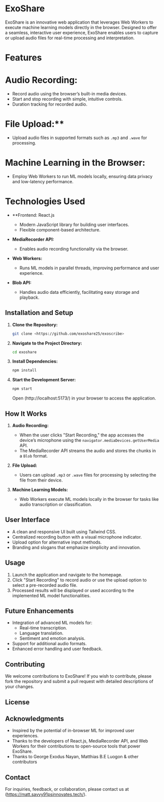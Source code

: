 # ExoShare

ExoShare is an innovative web application that leverages Web Workers to execute machine learning models directly in the browser. Designed to offer a seamless, interactive user experience, ExoShare enables users to capture or upload audio files for real-time processing and interpretation.

# Features

# Audio Recording:
  - Record audio using the browser’s built-in media devices.
  - Start and stop recording with simple, intuitive controls.
  - Duration tracking for recorded audio.

# File Upload:**
  - Upload audio files in supported formats such as `.mp3` and `.wave` for processing.

# Machine Learning in the Browser:
  - Employ Web Workers to run ML models locally, ensuring data privacy and low-latency performance.

# Technologies Used

- **Frontend: React.js
  - Modern JavaScript library for building user interfaces.
  - Flexible component-based architecture.

- **MediaRecorder API:**
  - Enables audio recording functionality via the browser.

- **Web Workers:**
  - Runs ML models in parallel threads, improving performance and user experience.

- **Blob API:**
  - Handles audio data efficiently, facilitating easy storage and playback.

## Installation and Setup

1. **Clone the Repository:**
   ```bash
   git clone <https://github.com/exoshare25/exoscribe>
   ```

2. **Navigate to the Project Directory:**
   ```bash
   cd exoshare
   ```

3. **Install Dependencies:**
   ```bash
   npm install
   ```

4. **Start the Development Server:**
   ```bash
   npm start
   ```
   Open (http://localhost:5173/) in your browser to access the application.

## How It Works

1. **Audio Recording:**
   - When the user clicks "Start Recording," the app accesses the device’s microphone using the `navigator.mediaDevices.getUserMedia` API.
   - The MediaRecorder API streams the audio and stores the chunks in a `Blob` format.

2. **File Upload:**
   - Users can upload `.mp3` or `.wave` files for processing by selecting the file from their device.

3. **Machine Learning Models:**
   - Web Workers execute ML models locally in the browser for tasks like audio transcription or classification.

## User Interface

- A clean and responsive UI built using Tailwind CSS.
- Centralized recording button with a visual microphone indicator.
- Upload option for alternative input methods.
- Branding and slogans that emphasize simplicity and innovation.

## Usage

1. Launch the application and navigate to the homepage.
2. Click "Start Recording" to record audio or use the upload option to select a pre-recorded audio file.
3. Processed results will be displayed or used according to the implemented ML model functionalities.

## Future Enhancements

- Integration of advanced ML models for:
  - Real-time transcription.
  - Language translation.
  - Sentiment and emotion analysis.
- Support for additional audio formats.
- Enhanced error handling and user feedback.

## Contributing

We welcome contributions to ExoShare! If you wish to contribute, please fork the repository and submit a pull request with detailed descriptions of your changes.

## License



## Acknowledgments

- Inspired by the potential of in-browser ML for improved user experiences.
- Thanks to the developers of React.js, MediaRecorder API, and Web Workers for their contributions to open-source tools that power ExoShare.
- Thanks to George Exodus Nayan, Matthias B.E Luogon & other contributors

## Contact

For inquiries, feedback, or collaboration, please contact us at (https://matt.savvy91psinnovates.tech/).

